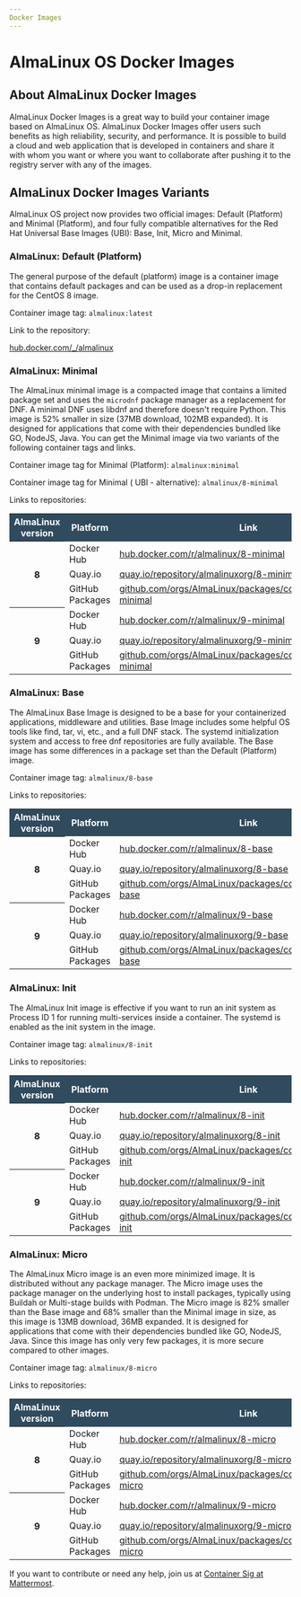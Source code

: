 ```yaml
---
Docker Images
--- 
```


# AlmaLinux OS Docker Images

## About AlmaLinux Docker Images 

AlmaLinux Docker Images is a great way to build your container image based on AlmaLinux OS. AlmaLinux Docker Images offer users such benefits as high reliability, security, and performance. It is possible to build a cloud and web application that is developed in containers and share it with whom you want or where you want to collaborate after pushing it to the registry server with any of the images. 

## AlmaLinux Docker Images Variants

AlmaLinux OS project now provides two official images: Default (Platform) and Minimal (Platform), and four fully compatible alternatives for the Red Hat Universal Base Images (UBI): Base, Init, Micro and Minimal.

### AlmaLinux: Default (Platform)

The general purpose of the default (platform) image is a container image that contains default packages and can be used as a drop-in replacement for the CentOS 8 image. 

Container image tag: `almalinux:latest`

Link to the repository:  

[hub.docker.com/_/almalinux](https://hub.docker.com/_/almalinux)

### AlmaLinux: Minimal
The AlmaLinux minimal image is a compacted image that contains a limited package set and uses the `microdnf` package manager as a replacement for DNF. A minimal DNF uses libdnf and therefore doesn't require Python. This image is 52% smaller in size (37MB download, 102MB expanded). It is designed for applications that come with their dependencies bundled like GO, NodeJS, Java. You can get the Minimal image via two variants of the following container tags and links.

Container image tag for Minimal (Platform): `almalinux:minimal`

Container image tag for Minimal ( UBI - alternative): `almalinux/8-minimal`

Links to repositories:

<table>
  <tr style="background-color: #304b5e; color: #fff; font-weight: 600;">
    <th>AlmaLinux version</th>
    <th>Platform</th>
    <th>Link</th>
  </tr>
  <tr>
    <th rowspan="3">8</th>
    <td>Docker Hub</td>
    <td><a href="https://hub.docker.com/r/almalinux/8-minimal">hub.docker.com/r/almalinux/8-minimal</a></td>
  </tr>
  <tr>
    <td>Quay.io</td>
    <td><a href="https://quay.io/repository/almalinuxorg/8-minimal?tab=tags">quay.io/repository/almalinuxorg/8-minimal</a></td>
  </tr>
  <tr>
    <td>GitHub Packages</td>
    <td><a href="https://github.com/orgs/AlmaLinux/packages/container/package/8-minimal">github.com/orgs/AlmaLinux/packages/container/package/8-minimal</a></td>
  </tr>
  <tr>
    <th rowspan="3">9</th>
    <td>Docker Hub</td>
    <td><a href="https://hub.docker.com/r/almalinux/9-minimal">hub.docker.com/r/almalinux/9-minimal</a></td>
  </tr>
  <tr>
    <td>Quay.io</td>
    <td><a href="https://quay.io/repository/almalinuxorg/9-minimal?tab=tags">quay.io/repository/almalinuxorg/9-minimal</a></td>
  </tr>
  <tr>
    <td>GitHub Packages</td>
    <td><a href="https://github.com/orgs/AlmaLinux/packages/container/package/9-minimal">github.com/orgs/AlmaLinux/packages/container/package/9-minimal</a></td>
  </tr>
</table>

### AlmaLinux: Base

The AlmaLinux Base Image is designed to be a base for your containerized applications, middleware and utilities. Base Image includes some helpful OS tools like find, tar, vi, etc., and a full DNF stack. The systemd initialization system and access to free dnf repositories are fully available. The Base image has some differences in a package set than the Default (Platform) image.

Container image tag: `almalinux/8-base`

Links to repositories:

<table>
  <tr style="background-color: #304b5e; color: #fff; font-weight: 600;">
    <th>AlmaLinux version</th>
    <th>Platform</th>
    <th>Link</th>
  </tr>
  <tr>
    <th rowspan="3">8</th>
    <td>Docker Hub</td>
    <td><a href="https://hub.docker.com/r/almalinux/8-base">hub.docker.com/r/almalinux/8-base</a></td>
  </tr>
  <tr>
    <td>Quay.io</td>
    <td><a href="https://quay.io/repository/almalinuxorg/8-base?tab=tags">quay.io/repository/almalinuxorg/8-base</a></td>
  </tr>
  <tr>
    <td>GitHub Packages</td>
    <td><a href="https://github.com/orgs/AlmaLinux/packages/container/package/8-base">github.com/orgs/AlmaLinux/packages/container/package/8-base</a></td>
  </tr>
  <tr>
    <th rowspan="3">9</th>
    <td>Docker Hub</td>
    <td><a href="hub.docker.com/r/almalinux/9-base">hub.docker.com/r/almalinux/9-base</a></td>
  </tr>
  <tr>
    <td>Quay.io</td>
    <td><a href="https://quay.io/repository/almalinuxorg/9-base?tab=tags">quay.io/repository/almalinuxorg/9-base</a></td>
  </tr>
  <tr>
    <td>GitHub Packages</td>
    <td><a href="https://github.com/orgs/AlmaLinux/packages/container/package/9-base">github.com/orgs/AlmaLinux/packages/container/package/9-base</a></td>
  </tr>
</table>

### AlmaLinux: Init 

The AlmaLinux Init image is effective if you want to run an init system as Process ID 1 for running multi-services inside a container. The systemd is enabled as the init system in the image.

Container image tag: `almalinux/8-init`

Links to repositories:

<table>
  <tr style="background-color: #304b5e; color: #fff; font-weight: 600;">
    <th>AlmaLinux version</th>
    <th>Platform</th>
    <th>Link</th>
  </tr>
  <tr>
    <th rowspan="3">8</th>
    <td>Docker Hub</td>
    <td><a href="https://hub.docker.com/r/almalinux/8-init">hub.docker.com/r/almalinux/8-init</a></td>
  </tr>
  <tr>
    <td>Quay.io</td>
    <td><a href="https://quay.io/repository/almalinuxorg/8-init?tab=tags">quay.io/repository/almalinuxorg/8-init</a></td>
  </tr>
  <tr>
    <td>GitHub Packages</td>
    <td><a href="https://github.com/orgs/AlmaLinux/packages/container/package/8-init">github.com/orgs/AlmaLinux/packages/container/package/8-init</a></td>
  </tr>
  <tr>
    <th rowspan="3">9</th>
    <td>Docker Hub</td>
    <td><a href="https://hub.docker.com/r/almalinux/9-init">hub.docker.com/r/almalinux/9-init</a></td>
  </tr>
  <tr>
    <td>Quay.io</td>
    <td><a href="https://quay.io/repository/almalinuxorg/9-init?tab=tags">quay.io/repository/almalinuxorg/9-init</a></td>
  </tr>
  <tr>
    <td>GitHub Packages</td>
    <td><a href="https://github.com/orgs/AlmaLinux/packages/container/package/9-init">github.com/orgs/AlmaLinux/packages/container/package/9-init</a></td>
  </tr>
</table>

### AlmaLinux: Micro

The AlmaLinux Micro image is an even more minimized image. It is distributed without any package manager. The Micro image uses the package manager on the underlying host to install packages, typically using Buildah or Multi-stage builds with Podman. The Micro image is 82% smaller than the Base image and 68% smaller than the Minimal image in size, as this image is 13MB download, 36MB expanded. It is designed for applications that come with their dependencies bundled like GO, NodeJS, Java. Since this image has only very few packages, it is more secure compared to other images.

Container image tag: `almalinux/8-micro`

Links to repositories:

<table>
  <tr style="background-color: #304b5e; color: #fff; font-weight: 600;">
    <th>AlmaLinux version</th>
    <th>Platform</th>
    <th>Link</th>
  </tr>
  <tr>
    <th rowspan="3">8</th>
    <td>Docker Hub</td>
    <td><a href="https://hub.docker.com/r/almalinux/8-micro">hub.docker.com/r/almalinux/8-micro</a></td>
  </tr>
  <tr>
    <td>Quay.io</td>
    <td><a href="https://quay.io/repository/almalinuxorg/8-micro?tab=tags">quay.io/repository/almalinuxorg/8-micro</a></td>
  </tr>
  <tr>
    <td>GitHub Packages</td>
    <td><a href="https://github.com/orgs/AlmaLinux/packages/container/package/8-micro">github.com/orgs/AlmaLinux/packages/container/package/8-micro</a></td>
  </tr>
  <tr>
    <th rowspan="3">9</th>
    <td>Docker Hub</td>
    <td><a href="https://hub.docker.com/r/almalinux/9-micro">hub.docker.com/r/almalinux/9-micro</a></td>
  </tr>
  <tr>
    <td>Quay.io</td>
    <td><a href="https://quay.io/repository/almalinuxorg/9-micro?tab=tags">quay.io/repository/almalinuxorg/9-micro</a></td>
  </tr>
  <tr>
    <td>GitHub Packages</td>
    <td><a href="https://github.com/orgs/AlmaLinux/packages/container/package/9-micro">github.com/orgs/AlmaLinux/packages/container/package/9-micro</a></td>
  </tr>
</table>


If you want to contribute or need any help, join us at [Container Sig at Mattermost](https://chat.almalinux.org/almalinux/channels/sigvirtcontainer).
